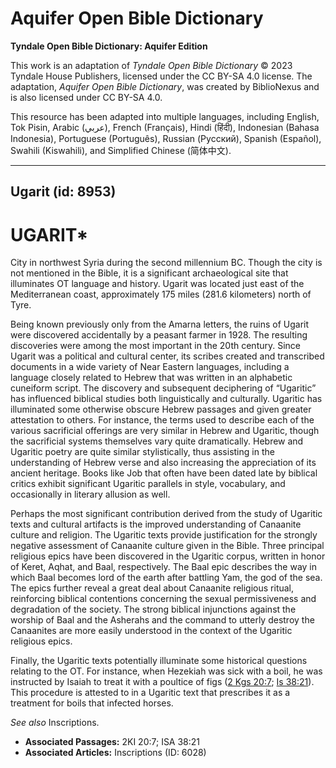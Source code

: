 # Aquifer Open Bible Dictionary

**Tyndale Open Bible Dictionary: Aquifer Edition**

This work is an adaptation of *Tyndale Open Bible Dictionary* © 2023 Tyndale House Publishers, licensed under the CC BY\-SA 4\.0 license. The adaptation, *Aquifer Open Bible Dictionary*, was created by BiblioNexus and is also licensed under CC BY\-SA 4\.0\.

This resource has been adapted into multiple languages, including English, Tok Pisin, Arabic (عربي), French (Français), Hindi (हिंदी), Indonesian (Bahasa Indonesia), Portuguese (Português), Russian (Русский), Spanish (Español), Swahili (Kiswahili), and Simplified Chinese (简体中文).



--------------------------------

## Ugarit (id: 8953)

UGARIT\*
========

City in northwest Syria during the second millennium BC. Though the city is not mentioned in the Bible, it is a significant archaeological site that illuminates OT language and history. Ugarit was located just east of the Mediterranean coast, approximately 175 miles (281\.6 kilometers) north of Tyre.

Being known previously only from the Amarna letters, the ruins of Ugarit were discovered accidentally by a peasant farmer in 1928\. The resulting discoveries were among the most important in the 20th century. Since Ugarit was a political and cultural center, its scribes created and transcribed documents in a wide variety of Near Eastern languages, including a language closely related to Hebrew that was written in an alphabetic cuneiform script. The discovery and subsequent deciphering of “Ugaritic” has influenced biblical studies both linguistically and culturally. Ugaritic has illuminated some otherwise obscure Hebrew passages and given greater attestation to others. For instance, the terms used to describe each of the various sacrificial offerings are very similar in Hebrew and Ugaritic, though the sacrificial systems themselves vary quite dramatically. Hebrew and Ugaritic poetry are quite similar stylistically, thus assisting in the understanding of Hebrew verse and also increasing the appreciation of its ancient heritage. Books like Job that often have been dated late by biblical critics exhibit significant Ugaritic parallels in style, vocabulary, and occasionally in literary allusion as well.

Perhaps the most significant contribution derived from the study of Ugaritic texts and cultural artifacts is the improved understanding of Canaanite culture and religion. The Ugaritic texts provide justification for the strongly negative assessment of Canaanite culture given in the Bible. Three principal religious epics have been discovered in the Ugaritic corpus, written in honor of Keret, Aqhat, and Baal, respectively. The Baal epic describes the way in which Baal becomes lord of the earth after battling Yam, the god of the sea. The epics further reveal a great deal about Canaanite religious ritual, reinforcing biblical contentions concerning the sexual permissiveness and degradation of the society. The strong biblical injunctions against the worship of Baal and the Asherahs and the command to utterly destroy the Canaanites are more easily understood in the context of the Ugaritic religious epics.

Finally, the Ugaritic texts potentially illuminate some historical questions relating to the OT. For instance, when Hezekiah was sick with a boil, he was instructed by Isaiah to treat it with a poultice of figs ([2 Kgs 20:7](https://ref.ly/2Kgs20:7); [Is 38:21](https://ref.ly/Isa38:21)). This procedure is attested to in a Ugaritic text that prescribes it as a treatment for boils that infected horses.

*See also* Inscriptions.

* **Associated Passages:** 2KI 20:7; ISA 38:21
* **Associated Articles:** Inscriptions (ID: 6028)

